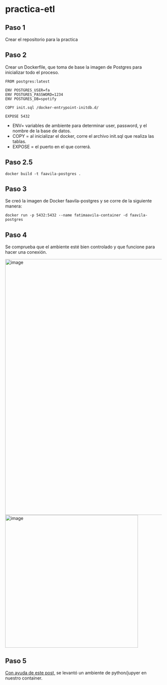 # practica-etl

## Paso 1
Crear el repositorio para la practica

## Paso 2
Crear un Dockerfile, que toma de base la imagen de Postgres para inicializar todo el proceso. 

```
FROM postgres:latest

ENV POSTGRES_USER=fa
ENV POSTGRES_PASSWORD=1234
ENV POSTGRES_DB=spotify

COPY init.sql /docker-entrypoint-initdb.d/

EXPOSE 5432

```

* ENV= variables de ambiente para determinar user, password, y el nombre de la base de datos.
* COPY = al inicializar el docker, corre el archivo init.sql que realiza las tablas.
* EXPOSE = el puerto en el que correrá.


## Paso 2.5

```
docker build -t faavila-postgres .
```
## Paso 3

Se creó la imagen de Docker faavila-postgres y se corre de la siguiente manera:

```
docker run -p 5432:5432 --name fatimaavila-container -d faavila-postgres
```

## Paso 4 

Se  comprueba que el ambiente esté bien controlado y que funcione para hacer una conexión.

<img width="823" alt="image" src="https://user-images.githubusercontent.com/69205813/220819793-73bc50aa-a3e4-4436-b876-4cb842a99a4f.png">

<img width="427" alt="image" src="https://user-images.githubusercontent.com/69205813/220820009-ed2c987d-c348-4314-8951-39ea6a06c888.png">

## Paso 5

[Con ayuda de este post,](https://towardsdatascience.com/how-to-run-jupyter-notebook-on-docker-7c9748ed209f) se levantó un ambiente de python/jupyer en nuestro container.

